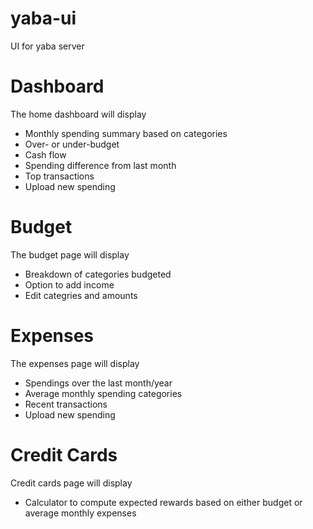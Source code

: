 # yaba-ui
UI for yaba server

# Dashboard
The home dashboard will display
- Monthly spending summary based on categories
- Over- or under-budget
- Cash flow
- Spending difference from last month
- Top transactions
- Upload new spending

# Budget
The budget page will display
- Breakdown of categories budgeted
- Option to add income
- Edit categries and amounts

# Expenses
The expenses page will display
- Spendings over the last month/year
- Average monthly spending categories
- Recent transactions
- Upload new spending

# Credit Cards
Credit cards page will display
- Calculator to compute expected rewards based on either budget or average monthly expenses
